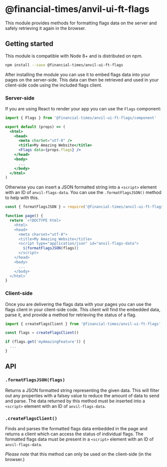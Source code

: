 # @financial-times/anvil-ui-ft-flags

This module provides methods for formatting flags data on the server and safely retrieving it again in the browser.


## Getting started

This module is compatible with Node 8+ and is distributed on npm.

```sh
npm install --save @financial-times/anvil-ui-ft-flags
```

After installing the module you can use it to embed flags data into your pages on the server-side. This data can then be retrieved and used in your client-side code using the included flags client.

### Server-side

If you are using React to render your app you can use the `Flags` component:

```jsx
import { Flags } from '@financial-times/anvil-ui-ft-flags/component'

export default (props) => (
  <html>
    <head>
      <meta charSet="utf-8" />
      <title>My Amazing Website</title>
      <Flags data={props.flags} />
    </head>
    <body>
      ...
    </body>
  </html>
)
```

Otherwise you can insert a JSON formatted string into a `<script>` element with an ID of `anvil-flags-data`. You can use the `.formatFlagsJSON()` method to help with this.

```js
const { formatFlagsJSON } = require('@financial-times/anvil-ui-ft-flags')

function page() {
  return `<!DOCTYPE html>
    <html>
    <head>
      <meta charset="utf-8">
      <title>My Amazing Website</title>
      <script type="application/json" id="anvil-flags-data">
        ${formatFlagsJSON(flags)}
      </script>
    </head>
    <body>
      ...
    </body>
  </html>`
}
```

### Client-side

Once you are delivering the flags data with your pages you can use the flags client in your client-side code. This client will find the embedded data, parse it, and provide a method for retrieving the status of a flag.

```js
import { createFlagsClient } from '@financial-times/anvil-ui-ft-flags'

const flags = createFlagsClient()

if (flags.get('myAmazingFeature')) {
  ...
}
```


## API

### `.formatFlagsJSON(flags)`

Returns a JSON formatted string representing the given data. This will filter out any properties with a falsey value to reduce the amount of data to send and parse. The data returned by this method must be inserted into a `<script>` element with an ID of `anvil-flags-data`.

### `.createFlagsClient()`

Finds and parses the formatted flags data embedded in the page and returns a client which can access the status of individual flags. The formatted flags data must be present in a `<script>` element with an ID of `anvil-flags-data`.

_Please note_ that this method can only be used on the client-side (in the browser.)
